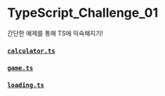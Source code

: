 # TypeScript_Challenge_01

간단한 예제를 통해 TS에 익숙해지기!

### [`calculator.ts`](./calculator.ts)

### [`game.ts`](./game.ts)

### [`loading.ts`](./loading.ts)
